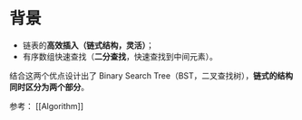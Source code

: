 # 背景
- 链表的**高效插入（链式结构，灵活）**；
- 有序数组快速查找（**二分查找**，快速查找到中间元素）。


结合这两个优点设计出了 Binary Search Tree（BST，二叉查找树），**链式的结构同时区分为两个部分**。


参考：
[[Algorithm]]